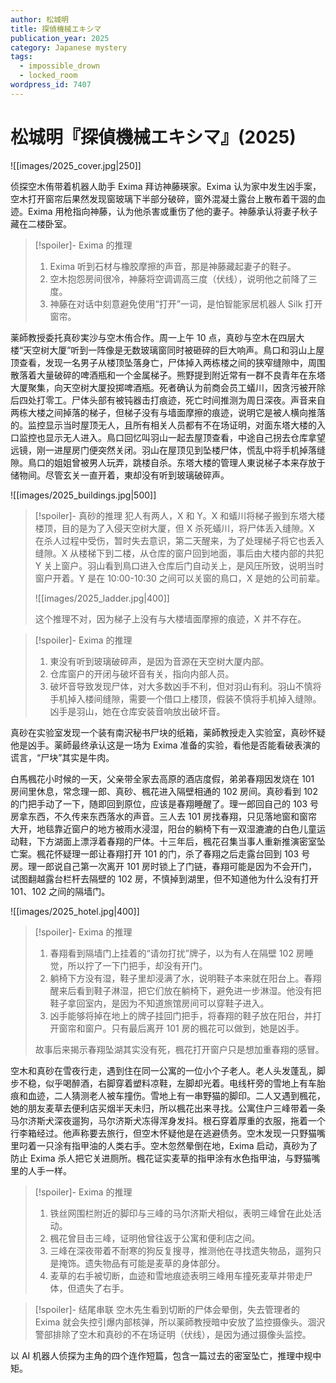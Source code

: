 ```yaml
---
author: 松城明
title: 探偵機械エキシマ
publication_year: 2025
category: Japanese mystery
tags:
  - impossible_drown
  - locked_room
wordpress_id: 7407
---
```


# 松城明『探偵機械エキシマ』(2025)

![[images/2025_cover.jpg|250]]

侦探空木侑带着机器人助手 Exima 拜访神藤瑛家。Exima 认为家中发生凶手案，空木打开窗帘后果然发现窗玻璃下半部分破碎，窗外混凝土露台上散布着干涸的血迹。Exima 用枪指向神藤，认为他杀害或重伤了他的妻子。神藤承认将妻子秋子藏在二楼卧室。

> [!spoiler]- Exima 的推理
> 1. Exima 听到石材与橡胶摩擦的声音，那是神藤藏起妻子的鞋子。
> 2. 空木抱怨房间很冷，神藤将空调调高三度（伏线），说明他之前降了三度。
> 3. 神藤在对话中刻意避免使用“打开”一词，是怕智能家居机器人 Silk 打开窗帘。

薬師教授委托真砂実沙与空木侑合作。周一上午 10 点，真砂与空木在四层大楼“天空树大厦”听到一阵像是无数玻璃窗同时被砸碎的巨大响声。鳥口和羽山上屋顶查看，发现一名男子从楼顶坠落身亡，尸体掉入两栋楼之间的狭窄缝隙中，周围散落着大量破碎的啤酒瓶和一个金属梯子。熊野提到附近常有一群不良青年在东塔大厦聚集，向天空树大厦投掷啤酒瓶。死者确认为前商会员工蟻川，因贪污被开除后四处打零工。尸体头部有被钝器击打痕迹，死亡时间推测为周日深夜。声音来自两栋大楼之间掉落的梯子，但梯子没有与墙面摩擦的痕迹，说明它是被人横向推落的。监控显示当时屋顶无人，且所有相关人员都有不在场证明，对面东塔大楼的入口监控也显示无人进入。鳥口回忆叫羽山一起去屋顶查看，中途自己拐去仓库拿望远镜，刚一进屋房门便突然关闭。羽山在屋顶见到坠楼尸体，慌乱中将手机掉落缝隙。鳥口的姐姐曾被男人玩弄，跳楼自杀。东塔大楼的管理人東说梯子本来存放于储物间。尽管玄关一直开着，東却没有听到玻璃破碎声。

![[images/2025_buildings.jpg|500]]

> [!spoiler]- 真砂的推理
> 犯人有两人，X 和 Y。X 和蟻川将梯子搬到东塔大楼楼顶，目的是为了入侵天空树大厦，但 X 杀死蟻川，将尸体丢入缝隙。X 在杀人过程中受伤，暂时失去意识，第二天醒来，为了处理梯子将它也丢入缝隙。X 从楼梯下到二楼，从仓库的窗户回到地面，事后由大楼内部的共犯 Y 关上窗户。羽山看到鳥口进入仓库后门自动关上，是风压所致，说明当时窗户开着。Y 是在 10:00-10:30 之间可以关窗的鳥口，X 是她的公司前辈。
> 
> ![[images/2025_ladder.jpg|400]]
> 
> 这个推理不对，因为梯子上没有与大楼墙面摩擦的痕迹，X 并不存在。

> [!spoiler]- Exima 的推理
> 1. 東没有听到玻璃破碎声，是因为音源在天空树大厦内部。
> 2. 仓库窗户的开闭与破坏音有关，指向内部人员。
> 3. 破坏音导致发现尸体，对大多数凶手不利，但对羽山有利。羽山不慎将手机掉入楼间缝隙，需要一个借口上楼顶，假装不慎将手机掉入缝隙。凶手是羽山，她在仓库安装音响放出破坏音。

真砂在实验室发现一个装有南沢秘书尸块的纸箱，薬師教授走入实验室，真砂怀疑他是凶手。薬師最终承认这是一场为 Exima 准备的实验，看他是否能看破表演的谎言，“尸块”其实是牛肉。

白馬楓花小时候的一天，父亲带全家去高原的酒店度假，弟弟春翔因发烧在 101 房间里休息，常念理一郎、真砂、楓花进入隔壁相通的 102 房间。真砂看到 102 的门把手动了一下，随即回到原位，应该是春翔睡醒了。理一郎回自己的 103 号房拿东西，不久传来东西落水的声音。三人去 101 房找春翔，只见落地窗和窗帘大开，地毯靠近窗户的地方被雨水浸湿，阳台的躺椅下有一双湿漉漉的白色儿童运动鞋，下方湖面上漂浮着春翔的尸体。十三年后，楓花召集当事人重新推演密室坠亡案。楓花怀疑理一郎让春翔打开 101 的门，杀了春翔之后走露台回到 103 号房。理一郎说自己第一次离开 101 房时锁上了门链，春翔可能是因为不会开门，试图翻越露台栏杆去隔壁的 102 房，不慎掉到湖里，但不知道他为什么没有打开 101、102 之间的隔墙门。

![[images/2025_hotel.jpg|400]]

> [!spoiler]- Exima 的推理
> 1. 春翔看到隔墙门上挂着的“请勿打扰”牌子，以为有人在隔壁 102 房睡觉，所以拧了一下门把手，却没有开门。
> 2. 躺椅下方没有湿，鞋子里却浸满了水，说明鞋子本来就在阳台上。春翔醒来后看到鞋子淋湿，把它们放在躺椅下，避免进一步淋湿。他没有把鞋子拿回室内，是因为不知道旅馆房间可以穿鞋子进入。
> 3. 凶手能够将掉在地上的牌子挂回门把手，将春翔的鞋子放在阳台，并打开窗帘和窗户。只有最后离开 101 房的楓花可以做到，她是凶手。
> 
> 故事后来揭示春翔坠湖其实没有死，楓花打开窗户只是想加重春翔的感冒。

空木和真砂在雪夜行走，遇到住在同一公寓的一位小个子老人。老人头发蓬乱，脚步不稳，似乎喝醉酒，右脚穿着塑料凉鞋，左脚却光着。电线杆旁的雪地上有车胎痕和血迹，二人猜测老人被车撞伤。雪地上有一串野猫的脚印。二人又遇到楓花，她的朋友麦草去便利店买烟半天未归，所以楓花出来寻找。公寓住户三峰带着一条马尔济斯犬深夜遛狗，马尔济斯犬冻得浑身发抖。根石穿着厚重的衣服，拖着一个行李箱经过。他声称要去旅行，但空木怀疑他是在逃避债务。空木发现一只野猫嘴里叼着一只涂有指甲油的人类右手。空木忽然晕倒在地，Exima 启动，真砂为了防止 Exima 杀人把它关进厕所。楓花证实麦草的指甲涂有水色指甲油，与野猫嘴里的人手一样。

> [!spoiler]- Exima 的推理
> 1. 铁丝网围栏附近的脚印与三峰的马尔济斯犬相似，表明三峰曾在此处活动。
> 2. 楓花曾目击三峰，证明他曾往返于公寓和便利店之间。
> 3. 三峰在深夜带着不耐寒的狗反复搜寻，推测他在寻找遗失物品，遛狗只是掩饰。遗失物品有可能是麦草的身体部分。
> 4. 麦草的右手被切断，血迹和雪地痕迹表明三峰用车撞死麦草并带走尸体，但遗失了右手。

> [!spoiler]- 结尾串联
> 空木先生看到切断的尸体会晕倒，失去管理者的 Exima 就会失控引爆内部核弹，所以薬師教授暗中安放了监控摄像头。涸沢警部排除了空木和真砂的不在场证明（伏线），是因为通过摄像头监控。

以 AI 机器人侦探为主角的四个连作短篇，包含一篇过去的密室坠亡，推理中规中矩。